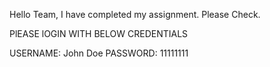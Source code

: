Hello Team, I have completed my assignment. Please Check.

PlEASE lOGIN WITH BELOW CREDENTIALS

USERNAME: John Doe
PASSWORD: 11111111
